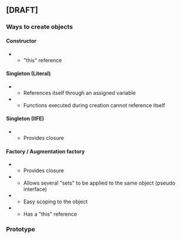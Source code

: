 ## [DRAFT]


### Ways to create objects

#### Constructor
*    - "this" reference

#### Singleton (Literal)
*    - References itself through an assigned variable
*    - Functions executed during creation cannot reference itself

#### Singleton (IIFE)
*    + Provides closure

#### Factory / Augmentation factory
*    + Provides closure
*    + Allows several "sets" to be applied to the same object (pseudo interface)
*    + Easy scoping to the object
*    - Has a "this" reference

### Prototype
